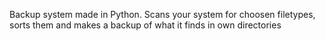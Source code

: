 Backup system made in Python. Scans your system for choosen filetypes, sorts them and makes a backup of what it finds in own directories
